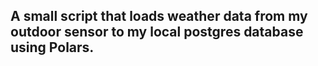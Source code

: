## A small script that loads weather data from my outdoor sensor to my local postgres database using Polars.
